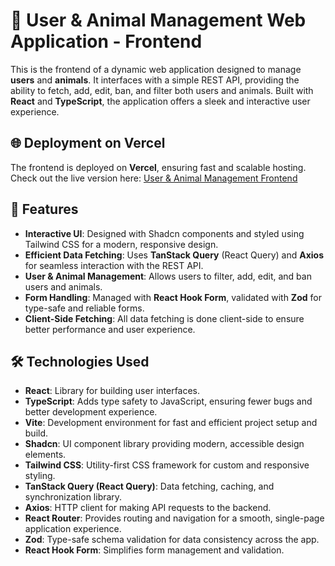 # 🐾 User & Animal Management Web Application - Frontend

This is the frontend of a dynamic web application designed to manage **users** and **animals**. It interfaces with a simple REST API, providing the ability to fetch, add, edit, ban, and filter both users and animals. Built with **React** and **TypeScript**, the application offers a sleek and interactive user experience.

## 🌐 Deployment on Vercel

The frontend is deployed on **Vercel**, ensuring fast and scalable hosting. Check out the live version here: [User & Animal Management Frontend](https://users-animals-7pv355wtu-filip-koziks-projects.vercel.app)

## 🚀 Features

- **Interactive UI**: Designed with Shadcn components and styled using Tailwind CSS for a modern, responsive design.
- **Efficient Data Fetching**: Uses **TanStack Query** (React Query) and **Axios** for seamless interaction with the REST API.
- **User & Animal Management**: Allows users to filter, add, edit, and ban users and animals.
- **Form Handling**: Managed with **React Hook Form**, validated with **Zod** for type-safe and reliable forms.
- **Client-Side Fetching**: All data fetching is done client-side to ensure better performance and user experience.

## 🛠️ Technologies Used

- **React**: Library for building user interfaces.
- **TypeScript**: Adds type safety to JavaScript, ensuring fewer bugs and better development experience.
- **Vite**: Development environment for fast and efficient project setup and build.
- **Shadcn**: UI component library providing modern, accessible design elements.
- **Tailwind CSS**: Utility-first CSS framework for custom and responsive styling.
- **TanStack Query (React Query)**: Data fetching, caching, and synchronization library.
- **Axios**: HTTP client for making API requests to the backend.
- **React Router**: Provides routing and navigation for a smooth, single-page application experience.
- **Zod**: Type-safe schema validation for data consistency across the app.
- **React Hook Form**: Simplifies form management and validation.
